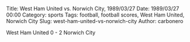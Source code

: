 Title: West Ham United vs. Norwich City, 1989/03/27
Date: 1989/03/27 00:00
Category: sports
Tags: football, football scores, West Ham United, Norwich City
Slug: west-ham-united-vs-norwich-city
Author: carbonero


West Ham United 0 - 2 Norwich City
